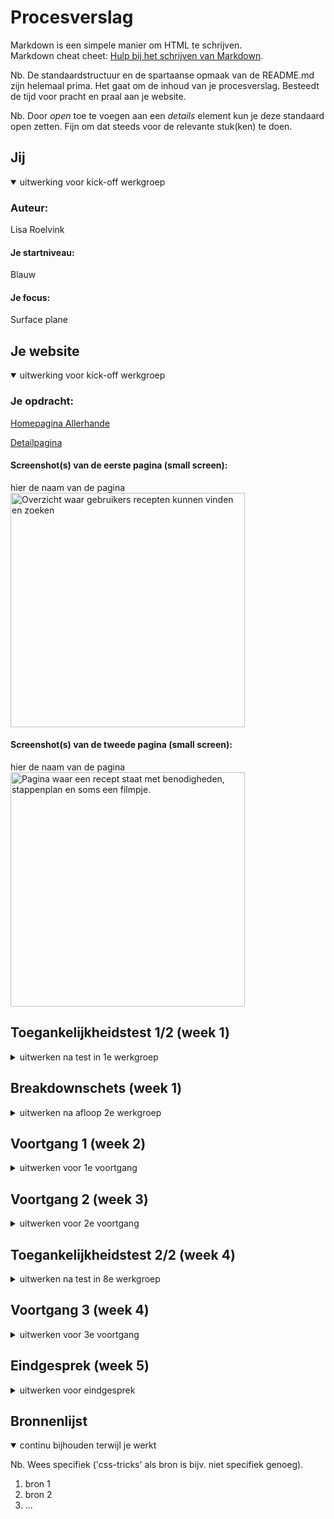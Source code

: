 # Procesverslag
Markdown is een simpele manier om HTML te schrijven.  
Markdown cheat cheet: [Hulp bij het schrijven van Markdown](https://github.com/adam-p/markdown-here/wiki/Markdown-Cheatsheet).

Nb. De standaardstructuur en de spartaanse opmaak van de README.md zijn helemaal prima. Het gaat om de inhoud van je procesverslag. Besteedt de tijd voor pracht en praal aan je website.

Nb. Door *open* toe te voegen aan een *details* element kun je deze standaard open zetten. Fijn om dat steeds voor de relevante stuk(ken) te doen.





## Jij

<details open>
  <summary>uitwerking voor kick-off werkgroep</summary>

  ### Auteur:
  Lisa Roelvink 

  #### Je startniveau:
  Blauw

  #### Je focus:
  Surface plane
 
</details>





## Je website

<details open>
  <summary>uitwerking voor kick-off werkgroep</summary>

  ### Je opdracht:
  [Homepagina Allerhande](https://www.ah.nl/allerhande)

  [Detailpagina](https://www.ah.nl/allerhande/recept/R-R1189960/paddenstoelenrisotto-met-pancetta-uit-de-oven)


  #### Screenshot(s) van de eerste pagina (small screen): 
  hier de naam van de pagina  
  <img src="readme-images/screenshot-home-png" width="375px" alt="Overzicht waar gebruikers recepten kunnen vinden en zoeken">

  #### Screenshot(s) van de tweede pagina (small screen):
  hier de naam van de pagina  
  <img src="readme-images/screenshot-recept.png" width="375px" alt="Pagina waar een recept staat met benodigheden, stappenplan en soms een filmpje.">
 
</details>



## Toegankelijkheidstest 1/2 (week 1)

<details>
  <summary>uitwerken na test in 1e werkgroep</summary>

  ### Bevindingen
  Lijst met je bevindingen die in de test naar voren kwamen:

  #### Screenreader
  
  ##### Headings
  Heading level screenreader. Kom er maar in herfst section bevat geen list, waardoor er niet benoemd wordt hoeveel recepten er onder “Kom er maar in herfst” vallen. Er wordt ook niet benoemd dat het recepten zijn, maar misschien spreekt dat voor zich.

  Dubbele header verwarrend. 

  Hier een omschrijving van hoe het opgelost kan worden (met indien nodig afbeeldingen)

  Recepten/articles in een list zetten?


  #### Muis en Toetsenbord 

  ##### Scrollen
  Gebruiker navigeert terug naar Google in de carousel. 

  ##### Hover
  Buttons: zwakke hover
  Links in paragraaf: 0 hover
  Articles krijgen alleen dropshadow. Misschien kleine animatie.


  Hier een omschrijving van hoe het opgelost kan worden (met indien nodig afbeeldingen)

  Sanne heeft uitgelegd in Werkgroep 2 dat je dat kunt voorkomen.

  #### Motoriek (shocks, elastiekjes)

  De website is redelijk vergevingsgezind als het neer komt op een verkeerde klik. De gebruiker navigeerd precies terug naar het punt waar de klik is gedaan op de home pagina.

  Dit wil ik graag meenemen in mijn website.

  #### Visueel (brillen, contrast, kleurenblind, dark/light). 

  ##### Darkmode
  Niet van toepassing. Twijfel of dit echt nodig is en wat bijdraagt. 

  ##### Kleuren
  Website bevat veel en goed contrast. Afbeeldingen worden wat minder smakelijk. Teksten zijn goed te lezen.

  <img src="readme-images/kleurenblind-header.png" width="375px" alt="Kleurenblind header">

  <img src="readme-images/kleurenblind-body.png" width="375px" alt="Kleurenblind body">

  <img src="readme-images/zwart-wit.png" width="375px" alt="Contrast">

  ##### Zicht
  Glaucome: cursor & hover niet te zien.
  Hemianopia: -
  Blur: cursor en hover states wel te zien, maar niet duidelijk. Tekst niet te lezen.
  Combined loss: -

  Teksten zijn met de beperkingen in zicht niet te lezen.


  Hier een omschrijving van hoe het opgelost kan worden (met indien nodig afbeeldingen)

  Wellicht grotere animaties, hovers en duidelijke kleurverandering wanneer iets wordt geselecteerd. 

</details>



## Breakdownschets (week 1)

<details>
  <summary>uitwerken na afloop 2e werkgroep</summary>

  ### de hele pagina: 
  <img src="readme-images/dummy-plaatje.jpg" width="375px" alt="breakdown van de hele pagina">

  ### dynamisch deel (bijv menu): 
  <img src="readme-images/dummy-plaatje.jpg" width="375px" alt="breakdown van een dynamisch deel">

  ### wellicht nog een dynamisch deel (bijv filter): 
  <img src="readme-images/dummy-plaatje.jpg" width="375px" alt="breakdown van nog een dynamisch deel">

</details>





## Voortgang 1 (week 2)

<details>
  <summary>uitwerken voor 1e voortgang</summary>

  ### Stand van zaken
  hier dit ging goed & dit was lastig (neem ook screenshots op van delen van je website en code)


  ### Agenda voor meeting
  samen met je groepje opstellen

  | Lisa R      | Oemar          | Ouiman    | student 4        |
  | ---            | ---                | ---          | ---              |
  | Breakdown schetsen  | Breakdownschetsen    | Ook breakdown    | en dan ik dat    |
  | 'Blokjes content' | Ul/li nakijken | nog een punt | dit wil ik zeker |
  | Hoeveelheid content bespreken            | Header nagekeken         | ...          | ...              |


  ### Verslag van meeting
  hier na afloop snel de uitkomsten van de meeting vastleggen

  - samen door de KPN website gegaan en elementen besproken
  - Hoeveelheid content besproken
  - Menu aangepast/bewerking naar groot scherm

  Notities Lisa:

  Even vragen hoe ik dit in Github krijg zonder dat de code gelezen wordt.

  <img src="readme-images/IMG_3669.jpg" width="375px" alt="breakdown header en navigatie">

  <img src="IMG_3670.jpg" width="375px" alt="breakdown section recepten">

  <img src="readme-images/IMG_3671.jpg" width="375px" alt="breakdown laatste section">

</details>





## Voortgang 2 (week 3)

<details>
  <summary>uitwerken voor 2e voortgang</summary>

  ### Stand van zaken
  hier dit ging goed & dit was lastig (neem ook screenshots op van delen van je website en code)


  ### Agenda voor meeting
  samen met je groepje opstellen

  | student 1      | student 2          | student 3    | student 4        |
  | ---            | ---                | ---          | ---              |
  | dit bespreken  | en dit             | en ik dit    | en dan ik dat    |
  | en dat ook nog | dit als er tijd is | nog een punt | dit wil ik zeker |
  | ...            | ...                | ...          | ...              |


  ### Verslag van meeting
  hier na afloop snel de uitkomsten van de meeting vastleggen

  - punt 1
  - punt 2
  - nog een punt
- ...

</details>





## Toegankelijkheidstest 2/2 (week 4)

<details>
  <summary>uitwerken na test in 8e werkgroep</summary>

  ### Bevindingen
  Lijst met je bevindingen die in de test naar voren kwamen (geef ook aan wat er verbeterd is):

  #### Screenreader
  Hier korte omschrijving (met indien nodig afbeeldingen)

  Hier een omschrijving van hoe het opgelost kan worden (met indien nodig afbeeldingen)


  #### Muis en Toetsenbord 
  Hier korte omschrijving (met indien nodig afbeeldingen)

  Hier een omschrijving van hoe het opgelost kan worden (met indien nodig afbeeldingen)


  #### Motoriek (shocks, elastiekjes)
  Hier korte omschrijving (met indien nodig afbeeldingen)

  Hier een omschrijving van hoe het opgelost kan worden (met indien nodig afbeeldingen)


  #### Visueel (brillen, contrast, kleurenblind, dark/light). 
  Hier korte omschrijving (met indien nodig afbeeldingen)

  Hier een omschrijving van hoe het opgelost kan worden (met indien nodig afbeeldingen)

</details>





## Voortgang 3 (week 4)

<details>
  <summary>uitwerken voor 3e voortgang</summary>

  ### Stand van zaken
  hier dit ging goed & dit was lastig (neem ook screenshots op van delen van je website en code)


  ### Agenda voor meeting
  samen met je groepje opstellen

  | student 1      | student 2          | student 3    | student 4        |
  | ---            | ---                | ---          | ---              |
  | dit bespreken  | en dit             | en ik dit    | en dan ik dat    |
  | en dat ook nog | dit als er tijd is | nog een punt | dit wil ik zeker |
  | ...            | ...                | ...          | ...              |


  ### Verslag van meeting
  hier na afloop snel de uitkomsten van de meeting vastleggen

  - punt 1
  - punt 2
  - nog een punt
  - ...

</details>





## Eindgesprek (week 5)

<details>
  <summary>uitwerken voor eindgesprek</summary>

  ### Je uitkomst - karakteristiek screenshots:
  <img src="readme-images/dummy-plaatje.jpg" width="375px" alt="uitomst opdracht 1">


  ### Dit ging goed/Heb ik geleerd: 
  Korte omschrijving met plaatjes

  <img src="readme-images/dummy-plaatje.jpg" width="375px" alt="top">


  ### Dit was lastig/Is niet gelukt:
  Korte omschrijving met plaatjes

  <img src="readme-images/dummy-plaatje.jpg" width="375px" alt="bummer">
</details>





## Bronnenlijst

<details open>
  <summary>continu bijhouden terwijl je werkt</summary>

  Nb. Wees specifiek ('css-tricks' als bron is bijv. niet specifiek genoeg).

  1. bron 1
  2. bron 2
  3. ...

</details>